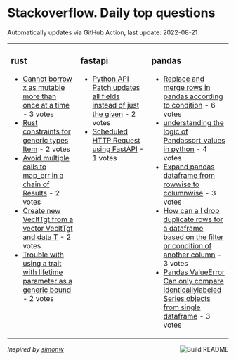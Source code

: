 # Stackoverflow. Daily top questions 

Automatically updates via GitHub Action, last update: <!-- date starts -->2022-08-21<!-- date ends -->


<table><tr><td valign="top" width="33%">

### rust
<!-- rust starts -->
* [Cannot borrow x as mutable more than once at a time](https://stackoverflow.com/questions/73426104/cannot-borrow-x-as-mutable-more-than-once-at-a-time) - 3 votes
* [Rust constraints for generic types Item](https://stackoverflow.com/questions/73431173/rust-constraints-for-generic-types-item) - 2 votes
* [Avoid multiple calls to map_err in a chain of Results](https://stackoverflow.com/questions/73430624/avoid-multiple-calls-to-map-err-in-a-chain-of-results) - 2 votes
* [Create new VecltTgt from a vector VecltTgt and data T](https://stackoverflow.com/questions/73431246/create-new-vect-from-a-vector-vect-and-data-t) - 2 votes
* [Trouble with using a trait with lifetime parameter as a generic bound](https://stackoverflow.com/questions/73428603/trouble-with-using-a-trait-with-lifetime-parameter-as-a-generic-bound) - 2 votes
<!-- rust ends -->
</td><td valign="top" width="34%">


### fastapi
<!-- fastapi starts -->
* [Python API Patch updates all fields instead of just the given](https://stackoverflow.com/questions/73430447/python-api-patch-updates-all-fields-instead-of-just-the-given) - 2 votes
* [Scheduled HTTP Request using FastAPI](https://stackoverflow.com/questions/73437247/scheduled-http-request-using-fastapi) - 1 votes
<!-- fastapi ends -->
</td><td valign="top" width="34%">


### pandas
<!-- pandas starts -->
* [Replace and merge rows in pandas according to condition](https://stackoverflow.com/questions/73436440/replace-and-merge-rows-in-pandas-according-to-condition) - 6 votes
* [understanding the logic of Pandassort_values in python](https://stackoverflow.com/questions/73426426/understanding-the-logic-of-pandas-sort-values-in-python) - 4 votes
* [Expand pandas dataframe from rowwise to columnwise](https://stackoverflow.com/questions/73433013/expand-pandas-dataframe-from-row-wise-to-column-wise) - 3 votes
* [How can a I drop duplicate rows for a dataframe based on the filter or condition of another column](https://stackoverflow.com/questions/73434728/how-can-a-i-drop-duplicate-rows-for-a-dataframe-based-on-the-filter-or-condition) - 3 votes
* [Pandas ValueError Can only compare identicallylabeled Series objects from single dataframe](https://stackoverflow.com/questions/73426575/pandas-valueerror-can-only-compare-identically-labeled-series-objects-from-sing) - 3 votes
<!-- pandas ends -->
</td></tr></table>

<a href="https://github.com/hp0404/hp0404/actions"><img src="https://github.com/hp0404/hp0404/workflows/Build%20README/badge.svg" align="right" alt="Build README"></a> <p>*Inspired by  [simonw](https://github.com/simonw/simonw)*</p>
